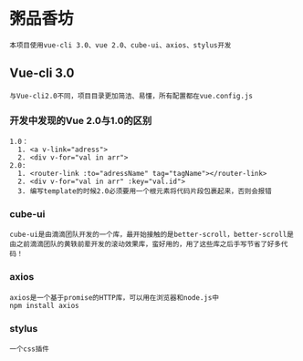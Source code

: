 # 粥品香坊
```
本项目使用vue-cli 3.0、vue 2.0、cube-ui、axios、stylus开发
```

## Vue-cli 3.0
```
与Vue-cli2.0不同，项目目录更加简洁、易懂，所有配置都在vue.config.js
```

### 开发中发现的Vue 2.0与1.0的区别
```
1.0：
  1. <a v-link="adress">
  2. <div v-for="val in arr">
2.0:
  1. <router-link :to="adressName" tag="tagName"></router-link>
  2. <div v-for="val in arr" :key="val.id">
  3. 编写template的时候2.0必须要用一个根元素将代码片段包裹起来，否则会报错
```

### cube-ui
```
cube-ui是由滴滴团队开发的一个库，最开始接触的是better-scroll，better-scroll是由之前滴滴团队的黄轶前辈开发的滚动效果库，蛮好用的，用了这些库之后手写节省了好多代码！
```

### axios
```
axios是一个基于promise的HTTP库，可以用在浏览器和node.js中
npm install axios
```

### stylus
```
一个css插件
```
